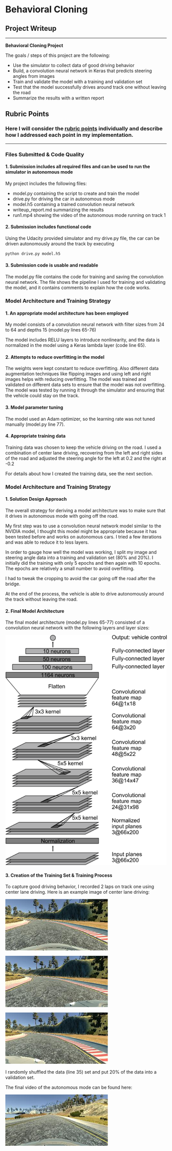 # **Behavioral Cloning** 

## Project Writeup

---

**Behavioral Cloning Project**

The goals / steps of this project are the following:
* Use the simulator to collect data of good driving behavior
* Build, a convolution neural network in Keras that predicts steering angles from images
* Train and validate the model with a training and validation set
* Test that the model successfully drives around track one without leaving the road
* Summarize the results with a written report


## Rubric Points
### Here I will consider the [rubric points](https://review.udacity.com/#!/rubrics/432/view) individually and describe how I addressed each point in my implementation.  

---
### Files Submitted & Code Quality

#### 1. Submission includes all required files and can be used to run the simulator in autonomous mode

My project includes the following files:

*  model.py containing the script to create and train the model
* drive.py for driving the car in autonomous mode
* model.h5 containing a trained convolution neural network 
* writeup_report.md summarizing the results
* run1.mp4 showing the video of the autonomous mode running on track 1

#### 2. Submission includes functional code
Using the Udacity provided simulator and my drive.py file, the car can be driven autonomously around the track by executing 
```sh
python drive.py model.h5
```

#### 3. Submission code is usable and readable

The model.py file contains the code for training and saving the convolution neural network. The file shows the pipeline I used for training and validating the model, and it contains comments to explain how the code works.

### Model Architecture and Training Strategy

#### 1. An appropriate model architecture has been employed

My model consists of a convolution neural network with filter sizes from 24 to 64 and depths 15 (model.py lines 65-76) 

The model includes RELU layers to introduce nonlinearity, and the data is normalized in the model using a Keras lambda layer (code line 65). 

#### 2. Attempts to reduce overfitting in the model

The weights were kept constant to reduce overfitting. Also different data augmentation techniques like flipping images and using left and right images helps with reducing overfitting.
The model was trained and validated on different data sets to ensure that the model was not overfitting. The model was tested by running it through the simulator and ensuring that the vehicle could stay on the track.

#### 3. Model parameter tuning

The model used an Adam optimizer, so the learning rate was not tuned manually (model.py line 77).

#### 4. Appropriate training data

Training data was chosen to keep the vehicle driving on the road. I used a combination of center lane driving, recovering from the left and right sides of the road and adjusted the steering angle for the left at 0.2 and the right at -0.2

For details about how I created the training data, see the next section. 

### Model Architecture and Training Strategy

#### 1. Solution Design Approach

The overall strategy for deriving a model architecture was to make sure that it drives in autonomous mode with going off the road.

My first step was to use a convolution neural network model similar to the NVIDIA model, I thought this model might be appropriate because it has been tested before and works on autonomous cars. I tried a few iterations and was able to reduce it to less layers.

In order to gauge how well the model was working, I split my image and steering angle data into a training and validation set (80% and 20%). I initially did the training with only 5 epochs and then again with 10 epochs. The epochs are relatively a small number to avoid overfitting.

I had to tweak the cropping to avoid the car going off the road after the bridge.

At the end of the process, the vehicle is able to drive autonomously around the track without leaving the road.

#### 2. Final Model Architecture

The final model architecture (model.py lines 65-77) consisted of a convolution neural network with the following layers and layer sizes:

![model architecture](./nvidia.png)

#### 3. Creation of the Training Set & Training Process

To capture good driving behavior, I recorded 2 laps on track one using center lane driving. Here is an example image of center lane driving:

![center lane](./train_data/center_2019_09_01_02_47_57_972.jpg)

![left lane](./train_data/left_2019_09_01_02_47_57_972.jpg)

![right lane](./train_data/right_2019_09_01_02_47_57_972.jpg)

I randomly shuffled the data (line 35) set and put 20% of the data into a validation set. 

The final video of the autonomous mode can be found here:

[![Watch on Youtube](./train_data/center_2019_09_01_02_48_57_171.jpg)](https://youtu.be/OI-w--BwRSk)
